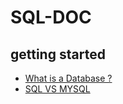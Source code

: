 # SQL-DOC

## getting started 
  - <a href="What-Is-Database.md">What is a Database ?</a>
  - <a href="sql-vs-mysql.md">SQL VS MYSQL</a>
  
